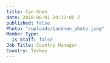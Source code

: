 ```yaml
---
title: Can Unen
date: 2018-06-01 20:32:00 Z
published: false
Photo: "/uploads/CanUnen_photo.jpeg"
Member Type:
  Is Staff: false
Job Title: Country Manager
Country: Turkey
---
```


